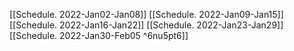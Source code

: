 [[Schedule. 2022-Jan02-Jan08]]
[[Schedule. 2022-Jan09-Jan15]]
[[Schedule. 2022-Jan16-Jan22]]
[[Schedule. 2022-Jan23-Jan29]]
[[Schedule. 2022-Jan30-Feb05 ^6nu5pt6]]